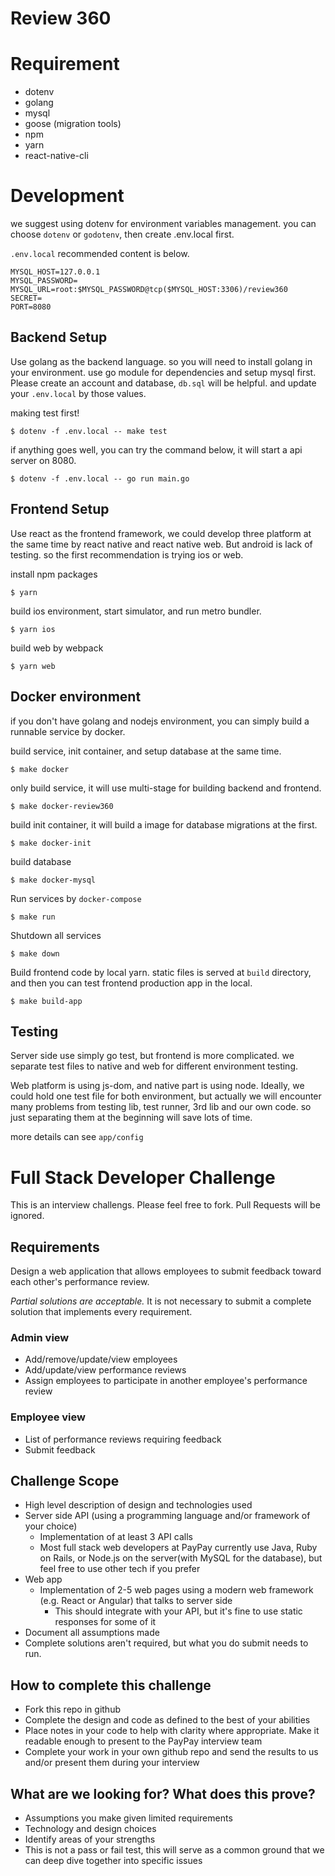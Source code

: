 # Review 360

# Requirement
  - dotenv
  - golang
  - mysql
  - goose (migration tools)
  - npm
  - yarn
  - react-native-cli

# Development

we suggest using dotenv for environment variables management.
you can choose `dotenv` or `godotenv`, then create .env.local first.

`.env.local` recommended content is below.
```
MYSQL_HOST=127.0.0.1
MYSQL_PASSWORD=
MYSQL_URL=root:$MYSQL_PASSWORD@tcp($MYSQL_HOST:3306)/review360
SECRET=
PORT=8080
```

## Backend Setup

Use golang as the backend language. so you will need to install golang in your environment. use go module for dependencies and setup mysql first.
Please create an account and database, `db.sql` will be helpful. and update your `.env.local` by those values.

making test first!

`$ dotenv -f .env.local -- make test`

if anything goes well, you can try the command below, it will start a api server on 8080.

`$ dotenv -f .env.local -- go run main.go`

## Frontend Setup

Use react as the frontend framework, we could develop three platform at the same time by react native and react native web. But android is lack of testing. so the first recommendation is trying ios or web.

install npm packages

`$ yarn`

build ios environment, start simulator, and run metro bundler.

`$ yarn ios`

build web by webpack

`$ yarn web`

## Docker environment

if you don't have golang and nodejs environment, you can simply build a runnable service by docker.

build service, init container, and setup database at the same time.

`$ make docker`

only build service, it will use multi-stage for building backend and frontend.

`$ make docker-review360`

build init container, it will build a image for database migrations at the first.

`$ make docker-init`

build database

`$ make docker-mysql`

Run services by `docker-compose`

`$ make run`

Shutdown all services

`$ make down`

Build frontend code by local yarn. static files is served at `build` directory, and then you can test frontend production app in the local.

`$ make build-app`

## Testing

Server side use simply go test, but frontend is more complicated. we separate test files to native and web for different environment testing.

Web platform is using js-dom, and native part is using node.
Ideally, we could hold one test file for both environment, but actually
we will encounter many problems from testing lib, test runner, 3rd lib and our own code. so just separating them at the beginning will save lots of time.

more details can see `app/config`

# Full Stack Developer Challenge
This is an interview challengs. Please feel free to fork. Pull Requests will be ignored.

## Requirements
Design a web application that allows employees to submit feedback toward each other's performance review.

*Partial solutions are acceptable.*  It is not necessary to submit a complete solution that implements every requirement.

### Admin view
* Add/remove/update/view employees
* Add/update/view performance reviews
* Assign employees to participate in another employee's performance review

### Employee view
* List of performance reviews requiring feedback
* Submit feedback

## Challenge Scope
* High level description of design and technologies used
* Server side API (using a programming language and/or framework of your choice)
  * Implementation of at least 3 API calls
  * Most full stack web developers at PayPay currently use Java, Ruby on Rails, or Node.js on the server(with MySQL for the database), but feel free to use other tech if you prefer
* Web app
  * Implementation of 2-5 web pages using a modern web framework (e.g. React or Angular) that talks to server side
    * This should integrate with your API, but it's fine to use static responses for some of it
* Document all assumptions made
* Complete solutions aren't required, but what you do submit needs to run.

## How to complete this challenge
* Fork this repo in github
* Complete the design and code as defined to the best of your abilities
* Place notes in your code to help with clarity where appropriate. Make it readable enough to present to the PayPay interview team
* Complete your work in your own github repo and send the results to us and/or present them during your interview

## What are we looking for? What does this prove?
* Assumptions you make given limited requirements
* Technology and design choices
* Identify areas of your strengths
* This is not a pass or fail test, this will serve as a common ground that we can deep dive together into specific issues
